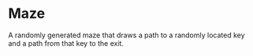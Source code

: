 # Maze
A randomly generated maze that draws a path to a randomly located key and a path from that key to the exit.
